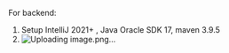 For backend:
1. Setup IntelliJ 2021+ , Java Oracle SDK 17, maven 3.9.5
2. ![Uploading image.png…]()
